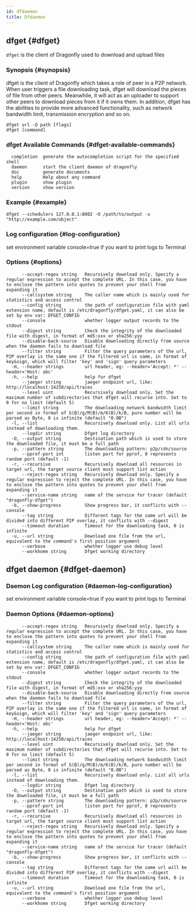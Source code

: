 ```yaml
---
id: dfdaemon
title: Dfdaemon
---
```


## dfget {#dfget}

`dfget` is the client of Dragonfly used to download and upload files

### Synopsis {#synopsis}

dfget is the client of Dragonfly which takes
a role of peer in a P2P network. When user triggers a file downloading
task, dfget will download the pieces of
file from other peers. Meanwhile, it will act as an uploader to support other
peers to download pieces from it if it owns them.
In addition, dfget has the abilities to provide more advanced
functionality, such as network bandwidth limit,
transmission encryption and so on.

```shell
dfget url -O path [flags]
dfget [command]
```

### dfget Available Commands {#dfget-available-commands}

```shell
  completion  generate the autocompletion script for the specified shell
  daemon      start the client daemon of dragonfly
  doc         generate documents
  help        Help about any command
  plugin      show plugin
  version     show version
```

### Example {#example}

```shell
dfget --schedulers 127.0.0.1:8002 -O /path/to/output -u "http://example.com/object"
```

### Log configuration {#log-configuration}

set environment variable console=true if you want to print logs to Terminal

### Options {#options}

<!-- markdownlint-disable -->

```text
      --accept-regex string   Recursively download only. Specify a regular expression to accept the complete URL. In this case, you have to enclose the pattern into quotes to prevent your shell from expanding it
      --callsystem string     The caller name which is mainly used for statistics and access control
      --config string         the path of configuration file with yaml extension name, default is /etc/dragonfly/dfget.yaml, it can also be set by env var: DFGET_CONFIG
      --console               whether logger output records to the stdout
      --digest string         Check the integrity of the downloaded file with digest, in format of md5:xxx or sha256:yyy
      --disable-back-source   Disable downloading directly from source when the daemon fails to download file
      --filter string         Filter the query parameters of the url, P2P overlay is the same one if the filtered url is same, in format of key&sign, which will filter 'key' and 'sign' query parameters
  -H, --header strings        url header, eg: --header='Accept: *' --header='Host: abc'
  -h, --help                  help for dfget
      --jaeger string         jaeger endpoint url, like: http://localhost:14250/api/traces
      --level uint            Recursively download only. Set the maximum number of subdirectories that dfget will recurse into. Set to 0 for no limit (default 5)
      --limit string          The downloading network bandwidth limit per second in format of G(B)/g/M(B)/m/K(B)/k/B, pure number will be parsed as Byte, 0 is infinite (default "0.0B")
  -l, --list                  Recursively download only. List all urls instead of downloading them.
      --logdir string         Dfget log directory
  -O, --output string         Destination path which is used to store the downloaded file, it must be a full path
  -p, --pattern string        The downloading pattern: p2p/cdn/source
      --pprof-port int        listen port for pprof, 0 represents random port (default -1)
  -r, --recursive             Recursively download all resources in target url, the target source client must support list action
      --reject-regex string   Recursively download only. Specify a regular expression to reject the complete URL. In this case, you have to enclose the pattern into quotes to prevent your shell from expanding it
      --service-name string   name of the service for tracer (default "dragonfly-dfget")
  -b, --show-progress         Show progress bar, it conflicts with --console
      --tag string            Different tags for the same url will be divided into different P2P overlay, it conflicts with --digest
      --timeout duration      Timeout for the downloading task, 0 is infinite
  -u, --url string            Download one file from the url, equivalent to the command's first position argument
      --verbose               whether logger use debug level
      --workhome string       Dfget working directory
```

<!-- markdownlint-restore -->

## dfget daemon {#dfget-daemon}

### Daemon Log configuration {#daemon-log-configuration}

set environment variable console=true if you want to print logs to Terminal

### Daemon Options {#daemon-options}

<!-- markdownlint-disable -->

```
      --accept-regex string   Recursively download only. Specify a regular expression to accept the complete URL. In this case, you have to enclose the pattern into quotes to prevent your shell from expanding it
      --callsystem string     The caller name which is mainly used for statistics and access control
      --config string         the path of configuration file with yaml extension name, default is /etc/dragonfly/dfget.yaml, it can also be set by env var: DFGET_CONFIG
      --console               whether logger output records to the stdout
      --digest string         Check the integrity of the downloaded file with digest, in format of md5:xxx or sha256:yyy
      --disable-back-source   Disable downloading directly from source when the daemon fails to download file
      --filter string         Filter the query parameters of the url, P2P overlay is the same one if the filtered url is same, in format of key&sign, which will filter 'key' and 'sign' query parameters
  -H, --header strings        url header, eg: --header='Accept: *' --header='Host: abc'
  -h, --help                  help for dfget
      --jaeger string         jaeger endpoint url, like: http://localhost:14250/api/traces
      --level uint            Recursively download only. Set the maximum number of subdirectories that dfget will recurse into. Set to 0 for no limit (default 5)
      --limit string          The downloading network bandwidth limit per second in format of G(B)/g/M(B)/m/K(B)/k/B, pure number will be parsed as Byte, 0 is infinite (default "0.0B")
  -l, --list                  Recursively download only. List all urls instead of downloading them.
      --logdir string         Dfget log directory
  -O, --output string         Destination path which is used to store the downloaded file, it must be a full path
  -p, --pattern string        The downloading pattern: p2p/cdn/source
      --pprof-port int        listen port for pprof, 0 represents random port (default -1)
  -r, --recursive             Recursively download all resources in target url, the target source client must support list action
      --reject-regex string   Recursively download only. Specify a regular expression to reject the complete URL. In this case, you have to enclose the pattern into quotes to prevent your shell from expanding it
      --service-name string   name of the service for tracer (default "dragonfly-dfget")
  -b, --show-progress         Show progress bar, it conflicts with --console
      --tag string            Different tags for the same url will be divided into different P2P overlay, it conflicts with --digest
      --timeout duration      Timeout for the downloading task, 0 is infinite
  -u, --url string            Download one file from the url, equivalent to the command's first position argument
      --verbose               whether logger use debug level
      --workhome string       Dfget working directory
```

<!-- markdownlint-restore -->
